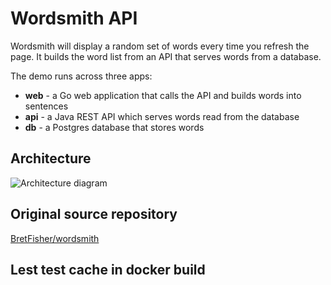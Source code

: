 # Wordsmith API

Wordsmith will display a random set of words every time you refresh the page. It builds the word list from an API that serves words from a database.

The demo runs across three apps:

- **web** - a Go web application that calls the API and builds words into sentences
- **api** - a Java REST API which serves words read from the database
- **db** - a Postgres database that stores words

## Architecture

![Architecture diagram](https://raw.githubusercontent.com/dockersamples/wordsmith/main/architecture.excalidraw.png)

## Original source repository

[BretFisher/wordsmith](https://github.com/BretFisher/wordsmith)

## Lest test cache in docker build
